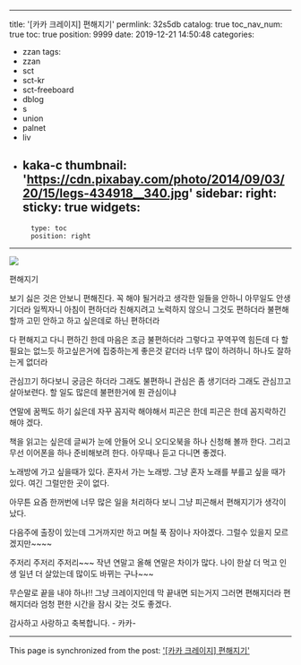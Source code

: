 
---
title: '[카카 크레이지]  편해지기'
permlink: 32s5db
catalog: true
toc_nav_num: true
toc: true
position: 9999
date: 2019-12-21 14:50:48
categories:
- zzan
tags:
- zzan
- sct
- sct-kr
- sct-freeboard
- dblog
- s
- union
- palnet
- liv
- kaka-c
thumbnail: 'https://cdn.pixabay.com/photo/2014/09/03/20/15/legs-434918__340.jpg'
sidebar:
    right:
        sticky: true
widgets:
    -
        type: toc
        position: right
---


![](https://cdn.pixabay.com/photo/2014/09/03/20/15/legs-434918__340.jpg)


편해지기

보기 싫은 것은 안보니 편해진다. 
꼭 해야 될거라고 생각한 일들을 안하니 아무일도 안생기더라
일찍자니 아침이 편하더라
친해지려고 노력하지 않으니 그것도 편하더라
불편해할까 고민 안하고 하고 싶은데로 하닌 편하더라

다 편해지고 다니 편하긴 한데 마음은 조금 불편하더라
그렇다고 꾸역꾸역 힘든데 다 할 필요는 없느듯
하고싶은거에 집중하는게 좋은것 같더라
너무 많이 하려하니 하나도 잘하는게 없더라

관심끄기 하다보니 궁금은 하더라
그래도 불편하니 관심은 좀 생기더라
그래도 관심끄고 살아보련다. 
할 일도 많은데 불편한거에 뭔 관심이냐

연말에 꿈쩍도 하기 싫은데 자꾸
꼼지락 해야해서 피곤은 한데 피곤은 한데
꼼지락하긴 해야 겠다. 

책을 읽고는 싶은데 글씨가 눈에 안들어 오니
오디오북을 하나 신청해 볼까 한다. 
그리고 무선 이어폰을 하나 준비해보려 한다.
아무때나 듣고 다니면 좋겠다.

노래방에 가고 싶을때가 있다. 
혼자서 가는 노래방.
그냥 혼자 노래를 부를고 싶을 때가 있다. 
여긴 그럴만한 곳이 없다. 

아무튼 요즘 한꺼번에 너무 많은 일을 처리하다
보니 그냥 피곤해서 편해지기가 생각이 났다.

다음주에 출장이 있는데 그거까지만 하고
며칠 푹 잠이나 자야겠다. 
그럴수 있을지 모르겠지만~~~~

주저리 주저리 주저리~~~
작년 연말고 올해 연말은 차이가 많다.
나이 한살 더 먹고 인생 일년 더 살았는데
많이도 바뀌는 구나~~~

무슨말로 끝을 내야 하나!!
그냥 크레이지인데 막 끝내면 되는거지
그러면 편해지더라 편해지더라
엄청 편한 시간을 잠시 갖는 것도 좋겠다.

감사하고 사랑하고 축복합니다. - 카카-

- - -

This page is synchronized from the post: ['[카카 크레이지]  편해지기'](https://steemit.com/@kibumh/32s5db)
